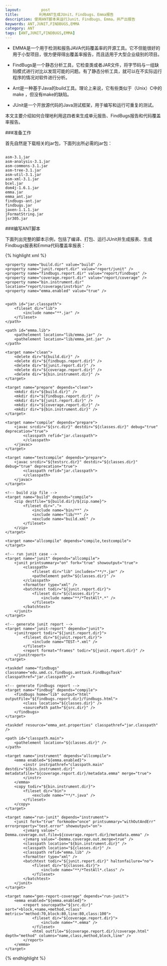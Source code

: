 ```yaml
---
layout:         post
title:         利用ANT生成JUnit、Findbugs、Emma报告
description: 使用ANT脚本来运行Junit、Findbugs、Emma，并产出报告 
keywords: ANT,JUNIT,FINDBUGS,EMMA
category: ANT
tags: [ANT,JUNIT,FINDBUGS,EMMA]
---
```


* EMMA是一个用于检测和报告JAVA代码覆盖率的开源工具。它不但能很好的用于小型项目，很方便得得出覆盖率报告，而且适用于大型企业级别的项目。

* FindBugs是一个静态分析工具，它检查类或者JAR文件，将字节码与一组缺陷模式进行对比以发现可能的问题。有了静态分析工具，就可以在不实际运行程序的情况对软件进行分析。

* Ant是一种基于Java的build工具。理论上来说，它有些类似于（Unix）C中的make ，但没有make的缺陷。

* JUnit是一个开放源代码的Java测试框架，用于编写和运行可重复的测试。

本文主要介绍如何合理地利用这四者来生成单元报告、FindBugs报告和代码覆盖率报告。

<!-- more -->

###准备工作

首先自然是下载相关的jar包，下面列出所必需的jar包：
<pre><code>
asm-3.1.jar
asm-analysis-3.1.jar
asm-commons-3.1.jar
asm-tree-3.1.jar
asm-util-3.1.jar
asm-xml-3.1.jar
bcel.jar
dom4j-1.6.1.jar
emma.jar
emma_ant.jar
findbugs-ant.jar
findbugs.jar
jaxen-1.1.1.jar
jFormatString.jar
jsr305.jar
</code></pre>

###编写ANT脚本

下面列出完整的脚本示例，包括了编译、打包、运行JUnit并生成报表、生成Findbugs报表和Emma代码覆盖率报表：

{% highlight xml %}
<?xml version="1.0" encoding="UTF-8"?>

<project name="MyDemo" default="build" basedir=".">
	<property name="src.dir" value="src" />
	<property name="testsrc.dir" value="testsrc" />
	<property name="classes.dir" value="bin" />
	<property name="zip.name" value="MyDemo.zip" />

	<property name="build.dir" value="build" />
	<property name="junit.report.dir" value="report/junit" />
	<property name="findbugs.report.dir" value="report/findbugs" />
	<property name="coverage.report.dir" value="report/coverage" />
	<property name="bin.instrument.dir" location="report/coverage/instrbin" />
	<property name="emma.enabled" value="true" />


	<path id="jar.classpath">
		<fileset dir="lib">
			<include name="**.jar" />
		</fileset>
	</path>

	<path id="emma.lib">
		<pathelement location="lib/emma.jar" />
		<pathelement location="lib/emma_ant.jar" />
	</path>

	<target name="clean">
		<delete dir="${build.dir}" />
		<delete dir="${findbugs.report.dir}" />
		<delete dir="${junit.report.dir}" />
		<delete dir="${coverage.report.dir}" />
		<delete dir="${bin.instrument.dir}" />
	</target>

	<target name="prepare" depends="clean">
		<mkdir dir="${build.dir}" />
		<mkdir dir="${findbugs.report.dir}" />
		<mkdir dir="${junit.report.dir}" />
		<mkdir dir="${coverage.report.dir}" />
		<mkdir dir="${bin.instrument.dir}" />
	</target>

	<target name="compile" depends="prepare">
		<javac srcdir="${src.dir}" destdir="${classes.dir}" debug="true" deprecation="true">
			<classpath refid="jar.classpath">
			</classpath>
		</javac>
	</target>

	<target name="testcompile" depends="prepare">
		<javac srcdir="${testsrc.dir}" destdir="${classes.dir}" debug="true" deprecation="true">
			<classpath refid="jar.classpath">
			</classpath>
		</javac>
	</target>

	<!-- build zip file -->
	<target name="build" depends="compile">
		<zip destfile="${build.dir}/${zip.name}">
			<fileset dir=".">
				<include name="bin/**" />
				<include name="lib/**" />
				<exclude name="build.xml" />
			</fileset>
		</zip>
	</target>

	<target name="allcompile" depends="compile,testcompile">
	</target>

	<!-- run junit case -->
	<target name="junit" depends="allcompile">
		<junit printsummary="on" fork="true" showoutput="true">
			<classpath>
				<fileset dir="lib" includes="**/*.jar" />
				<pathelement path="${classes.dir}" />
			</classpath>
			<formatter type="xml" />
			<batchtest todir="${junit.report.dir}">
				<fileset dir="${classes.dir}">
					<include name="**/*TestAll*.*" />
				</fileset>
			</batchtest>
		</junit>
	</target>

	<!-- generate junit report -->
	<target name="junit-report" depends="junit">
		<junitreport todir="${junit.report.dir}">
			<fileset dir="${junit.report.dir}">
				<include name="TEST-*.xml" />
			</fileset>
			<report format="frames" todir="${junit.report.dir}" />
		</junitreport>
	</target>

	<taskdef name="findbugs" classname="edu.umd.cs.findbugs.anttask.FindBugsTask" classpathref="jar.classpath" />

	<!-- generate findbugs report -->
	<target name="findbug" depends="compile">
		<findbugs home="lib" output="html" outputFile="${findbugs.report.dir}/findbugs.html">
			<class location="${classes.dir}" />
			<sourcePath path="${src.dir}" />
		</findbugs>
	</target>

	<taskdef resource="emma_ant.properties" classpathref="jar.classpath" />

	<path id="classpath.main">
		<pathelement location="${classes.dir}" />
	</path>

	<target name="instrument" depends="allcompile">
		<emma enabled="${emma.enabled}">
			<instr instrpathref="classpath.main" destdir="${bin.instrument.dir}" metadatafile="${coverage.report.dir}/metadata.emma" merge="true">
			</instr>
		</emma>
		<copy todir="${bin.instrument.dir}">
			<fileset dir="bin">
				<exclude name="**/*.java" />
			</fileset>
		</copy>
	</target>

	<target name="run-junit" depends="instrument">
		<junit fork="true" forkmode="once" printsummary="withOutAndErr" errorproperty="test.error" showoutput="on">
			<jvmarg value="-Demma.coverage.out.file=${coverage.report.dir}/metadata.emma" />
			<jvmarg value="-Demma.coverage.out.merge=true" />
			<classpath location="${bin.instrument.dir}" />
			<classpath location="${classes.dir}" />
			<classpath refid="emma.lib" />
			<formatter type="xml" />
			<batchtest todir="${junit.report.dir}" haltonfailure="no">
				<fileset dir="${classes.dir}">
					<include name="**/*TestAll*.class" />
				</fileset>
			</batchtest>
		</junit>
	</target>

	<target name="gen-report-coverage" depends="run-junit">
		<emma enabled="${emma.enabled}">
			<report sourcepath="${src.dir}" sort="+block,+name,+method,+class" metrics="method:70,block:80,line:80,class:100">
				<fileset dir="${coverage.report.dir}">
					<include name="*.emma" />
				</fileset>
				<html outfile="${coverage.report.dir}/coverage.html" depth="method" columns="name,class,method,block,line" />
			</report>
		</emma>
	</target>

</project>
{% endhighlight %}
